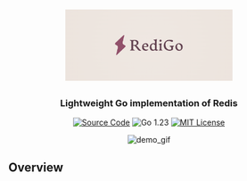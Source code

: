 <h1 align="center">
	<img
		width="300"
		alt="RediGo"
		src="docs/images/redigo.png">
</h1>

<h3 align="center">
	Lightweight Go implementation of Redis
</h3>

<p align="center">
    <a href="https://github.com/Skydio/revup"><img alt="Source Code" src="https://img.shields.io/badge/source-code-blue"/></a>
    <img alt="Go 1.23" src="https://img.shields.io/github/go-mod/go-version/chabao18/RediGo
    "/>
    <a href="https://github.com/Skydio/revup/tree/main/LICENSE"><img alt="MIT License" src="https://img.shields.io/pypi/l/revup"/></a>
</p>

<p align="center">
    <img alt="demo_gif" src="docs/images/demo.gif"/>
</p>

## Overview
